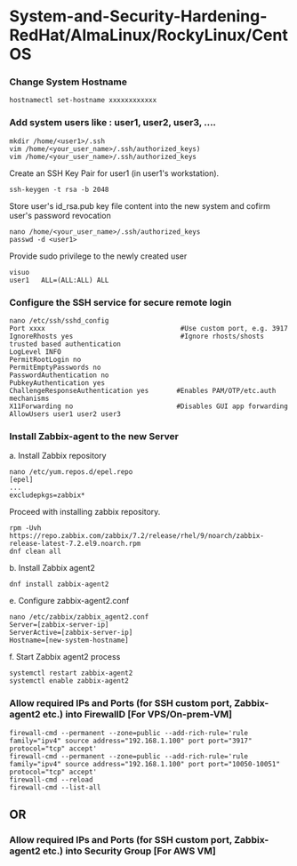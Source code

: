 # System-and-Security-Hardening-RedHat/AlmaLinux/RockyLinux/CentOS

### Change System Hostname
```shell
hostnamectl set-hostname xxxxxxxxxxxx
```
### Add system users like : user1, user2, user3, ....
```shell
mkdir /home/<user1>/.ssh
vim /home/<your_user_name>/.ssh/authorized_keys)
vim /home/<your_user_name>/.ssh/authorized_keys
```
Create an SSH Key Pair for user1 (in user1's workstation). 
```shell
ssh-keygen -t rsa -b 2048 
```
Store user's id_rsa.pub key file content into the new system and cofirm user's password revocation
```shell
nano /home/<your_user_name>/.ssh/authorized_keys
passwd -d <user1>
```
Provide sudo privilege to the newly created user
```shell
visuo
user1   ALL=(ALL:ALL) ALL
```

### Configure the SSH service for secure remote login
```shell
nano /etc/ssh/sshd_config
Port xxxx                                  #Use custom port, e.g. 3917
IgnoreRhosts yes                           #Ignore rhosts/shosts trusted based authentication 
LogLevel INFO
PermitRootLogin no
PermitEmptyPasswords no
PasswordAuthentication no
PubkeyAuthentication yes
ChallengeResponseAuthentication yes       #Enables PAM/OTP/etc.auth mechanisms 
X11Forwarding no                          #Disables GUI app forwarding
AllowUsers user1 user2 user3
```

### Install Zabbix-agent to the new Server
a. Install Zabbix repository
```shell
nano /etc/yum.repos.d/epel.repo
[epel]
...
excludepkgs=zabbix*
```
Proceed with installing zabbix repository.
```shell
rpm -Uvh https://repo.zabbix.com/zabbix/7.2/release/rhel/9/noarch/zabbix-release-latest-7.2.el9.noarch.rpm
dnf clean all
```
b. Install Zabbix agent2
```shell
dnf install zabbix-agent2
```
e. Configure zabbix-agent2.conf
```shell
nano /etc/zabbix/zabbix_agent2.conf
Server=[zabbix-server-ip]
ServerActive=[zabbix-server-ip]
Hostname=[new-system-hostname]
```
f. Start Zabbix agent2 process
```shell
systemctl restart zabbix-agent2
systemctl enable zabbix-agent2
```

### Allow required IPs and Ports (for SSH custom port, Zabbix-agent2 etc.) into FirewallD [For VPS/On-prem-VM] 
```shell
firewall-cmd --permanent --zone=public --add-rich-rule='rule family="ipv4" source address="192.168.1.100" port port="3917" protocol="tcp" accept'
firewall-cmd --permanent --zone=public --add-rich-rule='rule family="ipv4" source address="192.168.1.100" port port="10050-10051" protocol="tcp" accept'
firewall-cmd --reload
firewall-cmd --list-all
```
## OR
### Allow required IPs and Ports (for SSH custom port, Zabbix-agent2 etc.) into Security Group [For AWS VM]  


